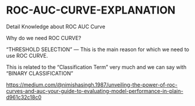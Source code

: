 # ROC-AUC-CURVE-EXPLANATION
Detail Knowledge about ROC AUC Curve


Why do we need ROC CURVE?

“THRESHOLD SELECTION” — This is the main reason for which we need to use ROC CURVE.

This is related to the “Classification Term” very much and we can say with “BINARY CLASSIFICATION”

https://medium.com/@nimishasingh.1987/unveiling-the-power-of-roc-curves-and-auc-your-guide-to-evaluating-model-performance-in-plain-d961c32c18c0
